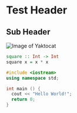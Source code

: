 # Test Header
## Sub Header

![Image of Yaktocat](https://octodex.github.com/images/yaktocat.png)

```Haskell
square :: Int -> Int
square x = x * x
```

```C++
#include <iostream>
using namespace std;

int main () {
  cout << "Hello World!";
  return 0;
}
```
